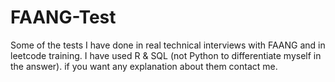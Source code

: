 # FAANG-Test
Some of the tests I have done in real technical interviews with FAANG and in leetcode training. I have used R & SQL (not Python to differentiate myself in the answer).
if you want any explanation about them contact me.
